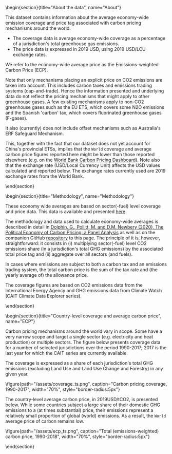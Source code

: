 <!-- =============================
     ABOUT
    ============================== -->

\begin{section}{title="About the data", name="About"}

This dataset contains information about the average economy-wide emission coverage and price tag associated with carbon pricing mechanisms around the world.
* The coverage data is average economy-wide coverage as a percentage of a jurisdiction's total greenhouse gas emissions.
* The price data is expressed in 2019 USD, using 2019 USD/LCU exchange rates.

We refer to the economy-wide average price as the Emissions-weighted Carbon Price (ECP).

Note that only mechanisms placing an explicit price on CO2 emissions are taken into account. This includes carbon taxes and emissions trading systems (cap-and-trade). Hence the information presented and underlying data do not reflect the pricing mechanisms that might apply to other greenhouse gases. A few existing mechanisms apply to non-CO2 greenhouse gases such as the EU ETS, which covers some N2O emissions and the Spanish 'carbon' tax, which covers fluorinated greenhouse gases (F-gases).

It also (currently) does not include offset mechanisms such as Australia's ERF Safeguard Mechanism.

This, together with the fact that our dataset does not yet account for China's provincial ETSs, implies that the `World` coverage and average carbon price figures reported here might be lower than those reported elsewhere (e.g. on the [World Bank Carbon Pricing Dashboard](https://carbonpricingdashboard.worldbank.org/)). Note also that the exchange rate (USD/Local Currency Unit) affects the USD values calculated and reported below. The exchange rates currently used are 2019 exchange rates from the World Bank.  

\end{section}

<!-- =============================
     GETTING STARTED
     ============================== -->
\begin{section}{title="Methodology", name="Methodology"}

These economy wide averages are based on sector(-fuel) level coverage and price data. This data is available and presented [here](https://gd1989.github.io/WorldCarbonPricingDatabase/).

The methodology and data used to calculate economy-wide averages is described in detail in [Dolphin, G., Pollitt, M. and D.M. Newbery (2020), The Political Economy of Carbon Pricing: a Panel Analysis](https://academic.oup.com/oep/article-abstract/72/2/472/5530742) as well as on the companion GitHub [repository](https://github.com/gd1989/ECP) to this page. The principle of it is, however, straightforward: it consists in (i) multiplying sector(-fuel) level CO2 emissions share (in a jurisdiction's total GHG emissions) by the associated total price tag and (ii) aggregate over all sectors (and fuels).

In cases where emissions are subject to both a carbon tax and an emissions trading system, the total carbon price is the sum of the tax rate and (the yearly average of) the allowance price.

The coverage figures are based on CO2 emissions data from the International
Energy Agency and GHG emissions data from Climate Watch (CAIT Climate Data Explorer series).

\end{section}


\begin{section}{title="Country-level coverage and average carbon price", name="ECP"}

Carbon pricing mechanisms around the world vary in scope. Some have a very narrow
scope and target a single sector (e.g. electricity and heat production) or multiple
sectors. The figure below presents coverage data for a number of selected jurisdictions
over the period 1990-2017; 2017 is the last year for which the CAIT series are currently
available.

The coverage is expressed as a share of each jurisdiction's total GHG emissions (excluding Land Use and Land Use Change and Forestry) in any given year.


\figure{path="/assets/coverage_ts.png", caption="Carbon pricing coverage, 1990-2017", width="70%", style="border-radius:5px"}

The country-level average carbon price, in 2019USD/tCO2, is presented below. While some countries subject a large share of their domestic GHG emissions to a (at times substantial) price, their emissions represent a relatively small proportion of global (world) emissions. As a result, the `World` average price of carbon remains low.

\figure{path="/assets/ecp_ts.png", caption="Total (emissions-weighted) carbon price, 1990-2018", width="70%", style="border-radius:5px"}

\end{section}
